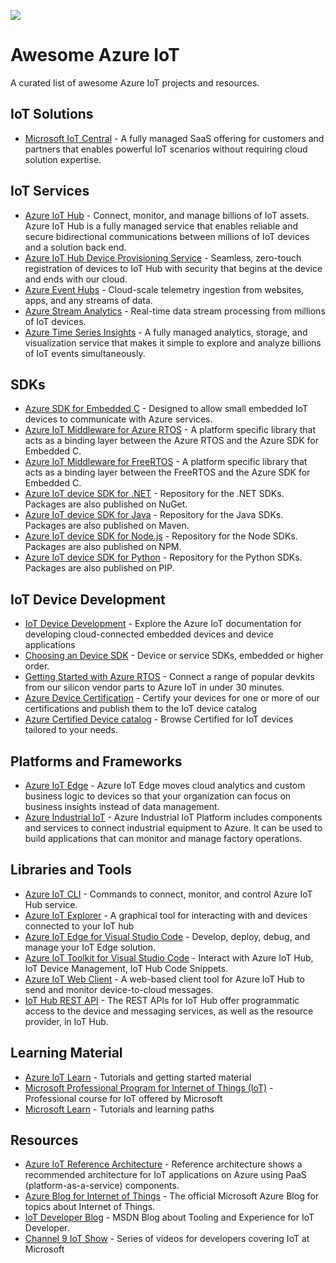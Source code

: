 ![](https://github.com/azure/iot/workflows/Markdown%20links/badge.svg)

# Awesome Azure IoT

A curated list of awesome Azure IoT projects and resources.

## IoT Solutions

- [Microsoft IoT Central](https://www.microsoft.com/iot-central) - A fully managed SaaS offering for customers and partners that enables powerful IoT scenarios without requiring cloud solution expertise.

## IoT Services

- [Azure IoT Hub](https://docs.microsoft.com/azure/iot-hub) - Connect, monitor, and manage billions of IoT assets. Azure IoT Hub is a fully managed service that enables reliable and secure bidirectional communications between millions of IoT devices and a solution back end.
- [Azure IoT Hub Device Provisioning Service](https://docs.microsoft.com/azure/iot-dps) - Seamless, zero-touch registration of devices to IoT Hub with security that begins at the device and ends with our cloud.
- [Azure Event Hubs](https://docs.microsoft.com/azure/event-hubs) - Cloud-scale telemetry ingestion from websites, apps, and any streams of data.
- [Azure Stream Analytics](https://docs.microsoft.com/azure/stream-analytics) - Real-time data stream processing from millions of IoT devices.
- [Azure Time Series Insights](https://docs.microsoft.com/azure/time-series-insights) - A fully managed analytics, storage, and visualization service that makes it simple to explore and analyze billions of IoT events simultaneously.

## SDKs

- [Azure SDK for Embedded C](https://github.com/azure/azure-iot-sdk-c) - Designed to allow small embedded IoT devices to communicate with Azure services.
- [Azure IoT Middleware for Azure RTOS](https://github.com/azure-rtos/netxduo/tree/master/addons/azure_iot) - A platform specific library that acts as a binding layer between the Azure RTOS and the Azure SDK for Embedded C.
- [Azure IoT Middleware for FreeRTOS](https://github.com/Azure/azure-iot-middleware-freertos) - A platform specific library that acts as a binding layer between the FreeRTOS and the Azure SDK for Embedded C.
- [Azure IoT device SDK for .NET](https://github.com/azure/azure-iot-sdk-csharp) - Repository for the .NET SDKs. Packages are also published on NuGet.
- [Azure IoT device SDK for Java](https://github.com/azure/azure-iot-sdk-java) - Repository for the Java SDKs. Packages are also published on Maven.
- [Azure IoT device SDK for Node.js](https://github.com/azure/azure-iot-sdk-node) - Repository for the Node SDKs. Packages are also published on NPM.
- [Azure IoT device SDK for Python](https://github.com/azure/azure-iot-sdk-python) - Repository for the Python SDKs. Packages are also published on PIP.

## IoT Device Development

- [IoT Device Development](https://docs.microsoft.com/azure/iot-develop) - Explore the Azure IoT documentation for developing cloud-connected embedded devices and device applications
- [Choosing an Device SDK](https://docs.microsoft.com/azure/iot-develop/about-iot-sdks) - Device or service SDKs, embedded or higher order.
- [Getting Started with Azure RTOS](https://github.com/azure-rtos/getting-started) - Connect a range of popular devkits from our silicon vendor parts to Azure IoT in under 30 minutes.
- [Azure Device Certification](https://certify.azure.com) - Certify your devices for one or more of our certifications and publish them to the IoT device catalog
- [Azure Certified Device catalog](https://devicecatalog.azure.com) - Browse Certified for IoT devices tailored to your needs.

## Platforms and Frameworks

- [Azure IoT Edge](https://docs.microsoft.com/azure/iot-edge) - Azure IoT Edge moves cloud analytics and custom business logic to devices so that your organization can focus on business insights instead of data management.
- [Azure Industrial IoT](https://github.com/Azure/Industrial-IoT) - Azure Industrial IoT Platform includes components and services to connect industrial equipment to Azure.  It can be used to build applications that can monitor and manage factory operations.

## Libraries and Tools

- [Azure IoT CLI](https://docs.microsoft.com/cli/azure/iot?view=azure-cli-latest) - Commands to connect, monitor, and control Azure IoT Hub service.
- [Azure IoT Explorer](https://github.com/Azure/azure-iot-explorer) - A graphical tool for interacting with and devices connected to your IoT hub
- [Azure IoT Edge for Visual Studio Code](https://marketplace.visualstudio.com/items?itemName=vsciot-vscode.azure-iot-edge) - Develop, deploy, debug, and manage your IoT Edge solution.
- [Azure IoT Toolkit for Visual Studio Code](https://marketplace.visualstudio.com/items?itemName=vsciot-vscode.azure-iot-toolkit) - Interact with Azure IoT Hub, IoT Device Management, IoT Hub Code Snippets.
- [Azure IoT Web Client](https://azure-iot.github.io) - A web-based client tool for Azure IoT Hub to send and monitor device-to-cloud messages.
- [IoT Hub REST API](https://docs.microsoft.com/rest/api/iothub/) - The REST APIs for IoT Hub offer programmatic access to the device and messaging services, as well as the resource provider, in IoT Hub.

## Learning Material

- [Azure IoT Learn](https://docs.microsoft.com/learn/browse/?products=azure-iot) - Tutorials and getting started material
- [Microsoft Professional Program for Internet of Things (IoT)](https://academy.microsoft.com/professional-program/tracks/internet-of-things/) - Professional course for IoT offered by Microsoft
- [Microsoft Learn](https://docs.microsoft.com/learn/browse/?term=iot) - Tutorials and learning paths

## Resources

- [Azure IoT Reference Architecture](https://docs.microsoft.com/azure/architecture/reference-architectures/iot/) - Reference architecture shows a recommended architecture for IoT applications on Azure using PaaS (platform-as-a-service) components.
- [Azure Blog for Internet of Things](https://azure.microsoft.com/blog/topics/internet-of-things/) - The official Microsoft Azure Blog for topics about Internet of Things.
- [IoT Developer Blog](https://blogs.msdn.microsoft.com/iotdev/) - MSDN Blog about Tooling and Experience for IoT Developer.
- [Channel 9 IoT Show](https://aka.ms/iotshow) - Series of videos for developers covering IoT at Microsoft
